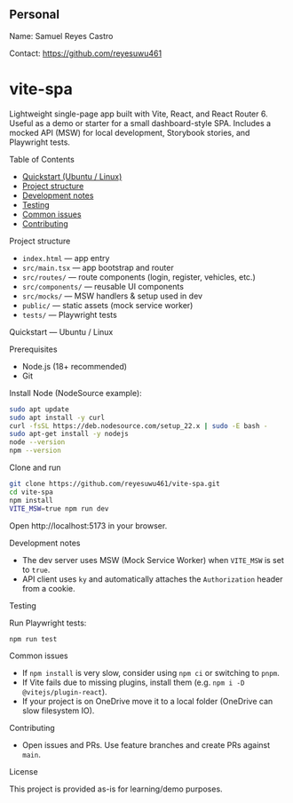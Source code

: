 <!-- Personal info: replace with your name/contact -->
## Personal

Name: Samuel Reyes Castro

Contact: https://github.com/reyesuwu461


# vite-spa

Lightweight single-page app built with Vite, React, and React Router 6. Useful as a demo or starter for a small dashboard-style SPA. Includes a mocked API (MSW) for local development, Storybook stories, and Playwright tests.

Table of Contents

- [Quickstart (Ubuntu / Linux)](#quickstart-ubuntu--linux)
- [Project structure](#project-structure)
- [Development notes](#development-notes)
- [Testing](#testing)
- [Common issues](#common-issues)
- [Contributing](#contributing)

Project structure

- `index.html` — app entry
- `src/main.tsx` — app bootstrap and router
- `src/routes/` — route components (login, register, vehicles, etc.)
- `src/components/` — reusable UI components
- `src/mocks/` — MSW handlers & setup used in dev
- `public/` — static assets (mock service worker)
- `tests/` — Playwright tests

Quickstart — Ubuntu / Linux

Prerequisites

- Node.js (18+ recommended)
- Git

Install Node (NodeSource example):

```bash
sudo apt update
sudo apt install -y curl
curl -fsSL https://deb.nodesource.com/setup_22.x | sudo -E bash -
sudo apt-get install -y nodejs
node --version
npm --version
```

Clone and run

```bash
git clone https://github.com/reyesuwu461/vite-spa.git
cd vite-spa
npm install
VITE_MSW=true npm run dev
```

Open http://localhost:5173 in your browser.

Development notes

- The dev server uses MSW (Mock Service Worker) when `VITE_MSW` is set to `true`.
- API client uses `ky` and automatically attaches the `Authorization` header from a cookie.

Testing

Run Playwright tests:

```bash
npm run test
```

Common issues

- If `npm install` is very slow, consider using `npm ci` or switching to `pnpm`.
- If Vite fails due to missing plugins, install them (e.g. `npm i -D @vitejs/plugin-react`).
- If your project is on OneDrive move it to a local folder (OneDrive can slow filesystem IO).

Contributing

- Open issues and PRs. Use feature branches and create PRs against `main`.

License

This project is provided as-is for learning/demo purposes.
